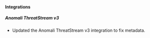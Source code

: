 
#### Integrations

##### Anomali ThreatStream v3

- Updated the Anomali ThreatStream v3 integration to fix metadata.
